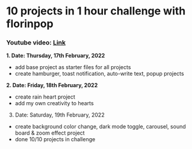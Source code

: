 # 10 projects in 1 hour challenge with florinpop
### Youtube video: [Link](https://youtu.be/8GPPJpiLqHk)

**1. Date: Thursday, 17th February, 2022**
- add base project as starter files for all projects
- create hamburger, toast notification, auto-write text, popup projects

**2. Date: Friday, 18th February, 2022**
- create rain heart project
- add my own creativity to hearts

3. Date: Saturday, 19th February, 2022
- create background color change, dark mode toggle, carousel, sound board & zoom effect project
- done 10/10 projects in challenge
